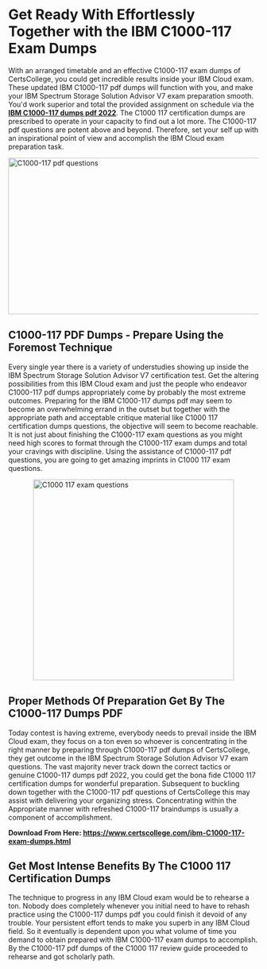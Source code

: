 <h1><strong>Get Ready With Effortlessly Together with the IBM C1000-117 Exam Dumps&nbsp;</strong></h1>
<p><span style="font-weight: 400;">With an arranged timetable and an effective  C1000-117 exam dumps of CertsCollege, you could get incredible results inside your IBM Cloud exam. These updated IBM C1000-117 pdf dumps will function with you, and make your IBM Spectrum Storage Solution Advisor V7 exam preparation smooth. You'd work superior and total the provided assignment on schedule via the <strong><a href="https://www.certscollege.com/ibm-C1000-117-exam-dumps.html">IBM C1000-117 dumps pdf 2022</a></strong>. The C1000 117 certification dumps are prescribed to operate in your capacity to find out a lot more. The  C1000-117 pdf questions are potent above and beyond. Therefore, set your self up with an inspirational point of view and accomplish the IBM Cloud exam preparation task.&nbsp;</span></p>
<p><span style="font-weight: 400;"><img style="display: block; margin-left: auto; margin-right: auto;" src="https://i.ibb.co/CPDK3ps/Yellow-and-Blue-Initiative-Blog-Banner.png" alt="C1000-117 pdf questions" width="559" height="315" /></span></p>
<h2><strong>C1000-117 PDF Dumps - Prepare Using the Foremost Technique</strong></h2>
<p><span style="font-weight: 400;">Every single year there is a variety of understudies showing up inside the IBM Spectrum Storage Solution Advisor V7 certification test. Get the altering possibilities from this IBM Cloud exam and just the people who endeavor C1000-117 pdf dumps appropriately come by probably the most extreme outcomes. Preparing for the IBM C1000-117 dumps pdf may seem to become an overwhelming errand in the outset but together with the appropriate path and acceptable critique material like C1000 117 certification dumps questions, the objective will seem to become reachable. It is not just about finishing the C1000-117 exam questions as you might need high scores to format through the C1000-117 exam dumps and total your cravings with discipline. Using the assistance of C1000-117 pdf questions, you are going to get amazing imprints in C1000 117 exam questions.</span></p>
<p><span style="font-weight: 400;"><a href="https://tinyurl.com/bdhhxsrw"><img style="display: block; margin-left: auto; margin-right: auto;" src="https://i.ibb.co/9tMrhdY/Teacher-Appreciation-Invitation.png" alt="C1000 117 exam questions " width="404" height="404" /></a></span></p>
<h2><strong>Proper Methods Of Preparation Get By The C1000-117 Dumps PDF</strong></h2>
<p><span style="font-weight: 400;">Today contest is having extreme, everybody needs to prevail inside the IBM Cloud exam, they focus on a ton even so whoever is concentrating in the right manner by preparing through C1000-117 pdf dumps of CertsCollege, they get outcome in the IBM Spectrum Storage Solution Advisor V7 exam questions. The vast majority never track down the correct tactics or genuine C1000-117 dumps pdf 2022, you could get the bona fide C1000 117 certification dumps for wonderful preparation. Subsequent to buckling down together with the  C1000-117 pdf questions of CertsCollege this may assist with delivering your organizing stress. Concentrating within the Appropriate manner with refreshed C1000-117 braindumps is usually a component of accomplishment.</span></p>
<p><span style="font-weight: 400;"><strong>Download From Here: <a href="https://www.certscollege.com/ibm-C1000-117-exam-dumps.html">https://www.certscollege.com/ibm-C1000-117-exam-dumps.html</a></strong></span></p>
<h2><strong>Get Most Intense Benefits By The C1000 117 Certification Dumps</strong></h2>
<p><span style="font-weight: 400;">The technique to progress in any IBM Cloud exam would be to rehearse a ton. Nobody does completely whenever you initial need to have to rehash practice using the C1000-117 dumps pdf you could finish it devoid of any trouble. Your persistent effort tends to make you superb in any IBM Cloud field. So it eventually is dependent upon you what volume of time you demand to obtain prepared with IBM C1000-117 exam dumps to accomplish. By the C1000-117 pdf dumps of the C1000 117 review guide proceeded to rehearse and got scholarly path.</span></p>
